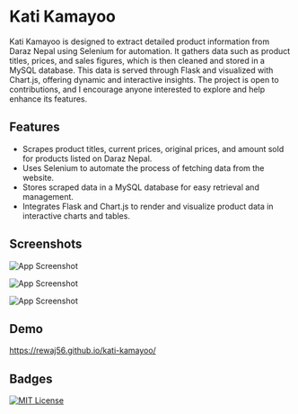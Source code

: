 # Kati Kamayoo
Kati Kamayoo is designed to extract detailed product information from Daraz Nepal using Selenium for automation. It gathers data such as product titles, prices, and sales figures, which is then cleaned and stored in a MySQL database. This data is served through Flask and visualized with Chart.js, offering dynamic and interactive insights. The project is open to contributions, and I encourage anyone interested to explore and help enhance its features. 


## Features
- Scrapes product titles, current prices, original prices, and amount sold for products listed on Daraz Nepal.
- Uses Selenium to automate the process of fetching data from the website.
- Stores scraped data in a MySQL database for easy retrieval and management.
- Integrates Flask and Chart.js to render and visualize product data in interactive charts and tables.


## Screenshots
![App Screenshot](https://rewaj56.github.io/kati-kamayoo/screenshots/screenshot1.PNG)

![App Screenshot](https://rewaj56.github.io/kati-kamayoo/screenshots/screenshot2.PNG)

![App Screenshot](https://rewaj56.github.io/kati-kamayoo/screenshots/screenshot3.PNG)


## Demo
https://rewaj56.github.io/kati-kamayoo/


## Badges
[![MIT License](https://img.shields.io/badge/License-MIT-green.svg)](https://choosealicense.com/licenses/mit/)